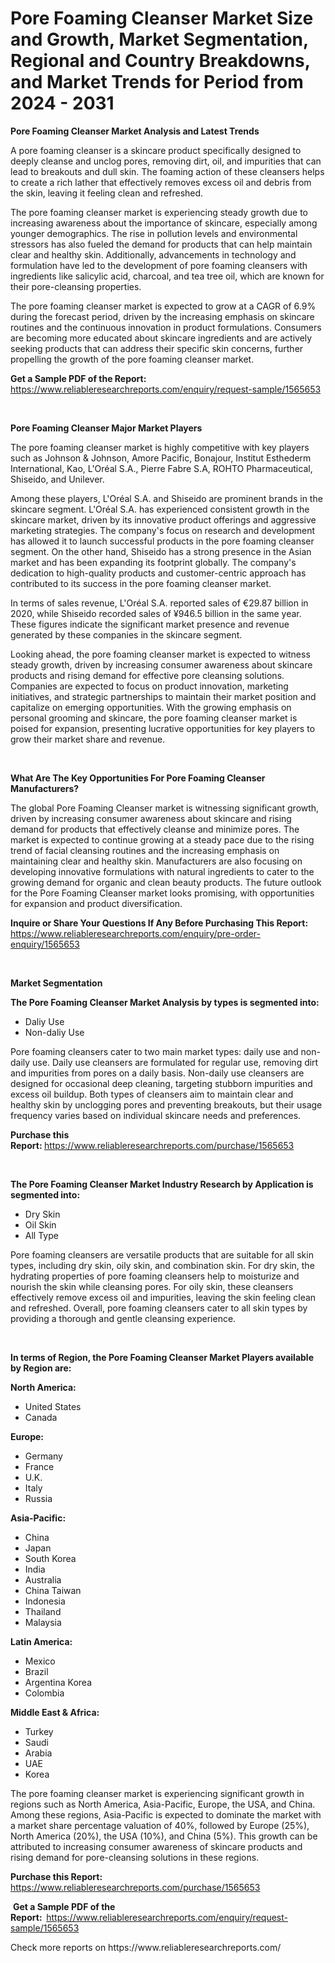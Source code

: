 <p><h1>Pore Foaming Cleanser Market Size and Growth, Market Segmentation, Regional and Country Breakdowns, and Market Trends for Period from 2024 -  2031</h1></p><p><strong>Pore Foaming Cleanser Market Analysis and Latest Trends</strong></p>
<p><p>A pore foaming cleanser is a skincare product specifically designed to deeply cleanse and unclog pores, removing dirt, oil, and impurities that can lead to breakouts and dull skin. The foaming action of these cleansers helps to create a rich lather that effectively removes excess oil and debris from the skin, leaving it feeling clean and refreshed.</p><p>The pore foaming cleanser market is experiencing steady growth due to increasing awareness about the importance of skincare, especially among younger demographics. The rise in pollution levels and environmental stressors has also fueled the demand for products that can help maintain clear and healthy skin. Additionally, advancements in technology and formulation have led to the development of pore foaming cleansers with ingredients like salicylic acid, charcoal, and tea tree oil, which are known for their pore-cleansing properties.</p><p>The pore foaming cleanser market is expected to grow at a CAGR of 6.9% during the forecast period, driven by the increasing emphasis on skincare routines and the continuous innovation in product formulations. Consumers are becoming more educated about skincare ingredients and are actively seeking products that can address their specific skin concerns, further propelling the growth of the pore foaming cleanser market.</p></p>
<p><strong>Get a Sample PDF of the Report:&nbsp;</strong> <a href="https://www.reliableresearchreports.com/enquiry/request-sample/1565653">https://www.reliableresearchreports.com/enquiry/request-sample/1565653</a></p>
<p>&nbsp;</p>
<p><strong>Pore Foaming Cleanser Major Market Players</strong></p>
<p><p>The pore foaming cleanser market is highly competitive with key players such as Johnson & Johnson, Amore Pacific, Bonajour, Institut Esthederm International, Kao, L'Oréal S.A., Pierre Fabre S.A, ROHTO Pharmaceutical, Shiseido, and Unilever. </p><p>Among these players, L'Oréal S.A. and Shiseido are prominent brands in the skincare segment. L'Oréal S.A. has experienced consistent growth in the skincare market, driven by its innovative product offerings and aggressive marketing strategies. The company's focus on research and development has allowed it to launch successful products in the pore foaming cleanser segment. On the other hand, Shiseido has a strong presence in the Asian market and has been expanding its footprint globally. The company's dedication to high-quality products and customer-centric approach has contributed to its success in the pore foaming cleanser market.</p><p>In terms of sales revenue, L'Oréal S.A. reported sales of €29.87 billion in 2020, while Shiseido recorded sales of ¥946.5 billion in the same year. These figures indicate the significant market presence and revenue generated by these companies in the skincare segment.</p><p>Looking ahead, the pore foaming cleanser market is expected to witness steady growth, driven by increasing consumer awareness about skincare products and rising demand for effective pore cleansing solutions. Companies are expected to focus on product innovation, marketing initiatives, and strategic partnerships to maintain their market position and capitalize on emerging opportunities. With the growing emphasis on personal grooming and skincare, the pore foaming cleanser market is poised for expansion, presenting lucrative opportunities for key players to grow their market share and revenue.</p></p>
<p>&nbsp;</p>
<p><strong>What Are The Key Opportunities For Pore Foaming Cleanser Manufacturers?</strong></p>
<p><p>The global Pore Foaming Cleanser market is witnessing significant growth, driven by increasing consumer awareness about skincare and rising demand for products that effectively cleanse and minimize pores. The market is expected to continue growing at a steady pace due to the rising trend of facial cleansing routines and the increasing emphasis on maintaining clear and healthy skin. Manufacturers are also focusing on developing innovative formulations with natural ingredients to cater to the growing demand for organic and clean beauty products. The future outlook for the Pore Foaming Cleanser market looks promising, with opportunities for expansion and product diversification.</p></p>
<p><strong>Inquire or Share Your Questions If Any Before Purchasing This Report:</strong> <a href="https://www.reliableresearchreports.com/enquiry/pre-order-enquiry/1565653">https://www.reliableresearchreports.com/enquiry/pre-order-enquiry/1565653</a></p>
<p>&nbsp;</p>
<p><strong>Market Segmentation</strong></p>
<p><strong>The Pore Foaming Cleanser Market Analysis by types is segmented into:</strong></p>
<p><ul><li>Daliy Use</li><li>Non-daliy Use</li></ul></p>
<p><p>Pore foaming cleansers cater to two main market types: daily use and non-daily use. Daily use cleansers are formulated for regular use, removing dirt and impurities from pores on a daily basis. Non-daily use cleansers are designed for occasional deep cleaning, targeting stubborn impurities and excess oil buildup. Both types of cleansers aim to maintain clear and healthy skin by unclogging pores and preventing breakouts, but their usage frequency varies based on individual skincare needs and preferences.</p></p>
<p><strong>Purchase this Report:&nbsp;</strong><a href="https://www.reliableresearchreports.com/purchase/1565653">https://www.reliableresearchreports.com/purchase/1565653</a></p>
<p>&nbsp;</p>
<p><strong>The Pore Foaming Cleanser Market Industry Research by Application is segmented into:</strong></p>
<p><ul><li>Dry Skin</li><li>Oil Skin</li><li>All Type</li></ul></p>
<p><p>Pore foaming cleansers are versatile products that are suitable for all skin types, including dry skin, oily skin, and combination skin. For dry skin, the hydrating properties of pore foaming cleansers help to moisturize and nourish the skin while cleansing pores. For oily skin, these cleansers effectively remove excess oil and impurities, leaving the skin feeling clean and refreshed. Overall, pore foaming cleansers cater to all skin types by providing a thorough and gentle cleansing experience.</p></p>
<p>&nbsp;</p>
<p><strong>In terms of Region, the Pore Foaming Cleanser Market Players available by Region are:</strong></p>
<p>
    <p> <strong> North America: </strong>
        <ul>
            <li>United States</li>
            <li>Canada</li>
        </ul>
        </p> 
    <p> <strong> Europe: </strong>
        <ul>
            <li>Germany</li>
            <li>France</li>
            <li>U.K.</li>
            <li>Italy</li>
            <li>Russia</li>
        </ul>
        </p> 
    <p> <strong> Asia-Pacific: </strong>
        <ul>
            <li>China</li>
            <li>Japan</li>
            <li>South Korea</li>
            <li>India</li>
            <li>Australia</li>
            <li>China Taiwan</li>
            <li>Indonesia</li>
            <li>Thailand</li>
            <li>Malaysia</li>
        </ul>
        </p> 
    <p> <strong> Latin America: </strong>
        <ul>
            <li>Mexico</li>
            <li>Brazil</li>
            <li>Argentina Korea</li>
            <li>Colombia</li>
        </ul>
        </p> 
    <p> <strong> Middle East & Africa: </strong>
        <ul>
            <li>Turkey</li>
            <li>Saudi</li>
            <li>Arabia</li>
            <li>UAE</li>
            <li>Korea</li>
        </ul>
    </p>
    </p>
<p><p>The pore foaming cleanser market is experiencing significant growth in regions such as North America, Asia-Pacific, Europe, the USA, and China. Among these regions, Asia-Pacific is expected to dominate the market with a market share percentage valuation of 40%, followed by Europe (25%), North America (20%), the USA (10%), and China (5%). This growth can be attributed to increasing consumer awareness of skincare products and rising demand for pore-cleansing solutions in these regions.</p></p>
<p><strong>Purchase this Report: </strong><a href="https://www.reliableresearchreports.com/purchase/1565653">https://www.reliableresearchreports.com/purchase/1565653</a></p>
<p>&nbsp;<strong>Get a Sample PDF of the Report:&nbsp;&nbsp;</strong><a href="https://www.reliableresearchreports.com/enquiry/request-sample/1565653">https://www.reliableresearchreports.com/enquiry/request-sample/1565653</a></p>
<p><strong></strong></p>
<p>Check more reports on https://www.reliableresearchreports.com/</p>